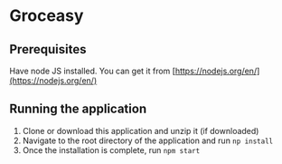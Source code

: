 # Groceasy

## Prerequisites

Have node JS installed. You can get it from [https://nodejs.org/en/](https://nodejs.org/en/)

## Running the application

1. Clone or download this application and unzip it (if downloaded)
2. Navigate to the root directory of the application and run `np install`
3. Once the installation is complete, run `npm start`
